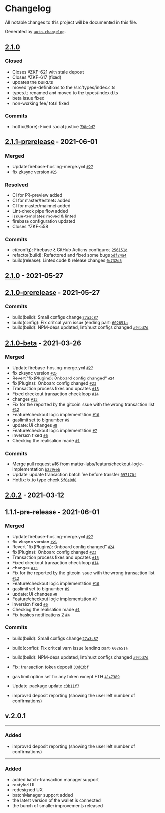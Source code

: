 # Changelog

All notable changes to this project will be documented in this file.

Generated by [`auto-changelog`](https://github.com/CookPete/auto-changelog).

## [2.1.0](https://github.com/matter-labs/zksync-dapp-checkout/compare/2.1.1-prerelease...2.1.0)

### Closed

- Closes #ZKF-621 with stale deposit
- Closes #ZKF-617 (fixed)
- updated the build.ts
- moved type-definitions to the /src/types/index.d.ts
- types.ts renamed and moved to the types/index.d.ts
- beta issue fixed
- non-working fee/ total fixed

### Commits

- hotfix(Store): Fixed social justice [`798c9d7`](https://github.com/matter-labs/zksync-dapp-checkout/commit/798c9d7c637a5ee81826ad687a73b71d820c15c2)

## [2.1.1-prerelease](https://github.com/matter-labs/zksync-dapp-checkout/compare/2.1.0...2.1.1-prerelease) - 2021-06-01

### Merged

- Update firebase-hosting-merge.yml [`#27`](https://github.com/matter-labs/zksync-dapp-checkout/pull/27)
- fix zksync version [`#25`](https://github.com/matter-labs/zksync-dapp-checkout/pull/25)

### Resolved

- CI for PR-preview added
- CI for master/testnets added
- CI for master/mainnet added
- Lint-check pipe flow added
- issue-templates moved & linted
- firebase configuration updated
- Closes #ZKF-558

### Commits

- ci(config): Firebase & GitHub Actions configured [`256151d`](https://github.com/matter-labs/zksync-dapp-checkout/commit/256151dfd1a8757ecfae0a37bd74b1bc2ad60293)
- refactor(build): Refactored and fixed some bugs [`5df24a4`](https://github.com/matter-labs/zksync-dapp-checkout/commit/5df24a462408caafbec3df17ea69c4b3a4ff0e17)
- build(release): Linted code & release changes [`04732d5`](https://github.com/matter-labs/zksync-dapp-checkout/commit/04732d56edfc5991278951b7e5be7e14909941fa)

## [2.1.0](https://github.com/matter-labs/zksync-dapp-checkout/compare/2.1.0-prerelease...2.1.0) - 2021-05-27

## [2.1.0-prerelease](https://github.com/matter-labs/zksync-dapp-checkout/compare/2.1.0-beta...2.1.0-prerelease) - 2021-05-27

### Commits

- build(build): Small configs change [`27a3c87`](https://github.com/matter-labs/zksync-dapp-checkout/commit/27a3c878acd2626143abcd538d997ab2b87e00db)
- build(config): Fix critical yarn issue (ending part) [`602651a`](https://github.com/matter-labs/zksync-dapp-checkout/commit/602651aa53a630c859e5c3cd0d550baac622d9d0)
- build(build): NPM-deps updated, lint/nuxt configs changed [`a9ebd7d`](https://github.com/matter-labs/zksync-dapp-checkout/commit/a9ebd7d8bb02f27563866871104b6c3a3e7f4864)

## [2.1.0-beta](https://github.com/matter-labs/zksync-dapp-checkout/compare/2.0.2...2.1.0-beta) - 2021-03-26

### Merged

- Update firebase-hosting-merge.yml [`#27`](https://github.com/matter-labs/zksync-dapp-checkout/pull/27)
- fix zksync version [`#25`](https://github.com/matter-labs/zksync-dapp-checkout/pull/25)
- Revert "fix(Plugins): Onboard config changed" [`#24`](https://github.com/matter-labs/zksync-dapp-checkout/pull/24)
- fix(Plugins): Onboard config changed [`#23`](https://github.com/matter-labs/zksync-dapp-checkout/pull/23)
- Transaction process fixes and updates [`#15`](https://github.com/matter-labs/zksync-dapp-checkout/pull/15)
- Fixed checkout transaction check loop [`#14`](https://github.com/matter-labs/zksync-dapp-checkout/pull/14)
- changes [`#13`](https://github.com/matter-labs/zksync-dapp-checkout/pull/13)
- Fix for the reported by the gitcoin issue with the wrong transaction list [`#12`](https://github.com/matter-labs/zksync-dapp-checkout/pull/12)
- Feature/checkout logic implementation [`#10`](https://github.com/matter-labs/zksync-dapp-checkout/pull/10)
- gaslimit set to bignumber [`#9`](https://github.com/matter-labs/zksync-dapp-checkout/pull/9)
- update: Ui changes [`#8`](https://github.com/matter-labs/zksync-dapp-checkout/pull/8)
- Feature/checkout logic implementation [`#7`](https://github.com/matter-labs/zksync-dapp-checkout/pull/7)
- inversion fixed [`#6`](https://github.com/matter-labs/zksync-dapp-checkout/pull/6)
- Checking the realisation made [`#1`](https://github.com/matter-labs/zksync-dapp-checkout/pull/1)

### Commits

- Merge pull request #16 from matter-labs/feature/checkout-logic-implementation [`b239eeb`](https://github.com/matter-labs/zksync-dapp-checkout/commit/b239eebef8f315a0df181926ec7213e5455a43b6)
- Update: update transaction batch fee before transfer [`097170f`](https://github.com/matter-labs/zksync-dapp-checkout/commit/097170f89a0747f6558d2b58b40be4cee1f1f4ed)
- Hotfix: tx.to type check [`5f0e0d8`](https://github.com/matter-labs/zksync-dapp-checkout/commit/5f0e0d8bd7cc7d664e330989be4d731807e90a2d)

## [2.0.2](https://github.com/matter-labs/zksync-dapp-checkout/compare/1.1.1-pre-release...2.0.2) - 2021-03-12

## 1.1.1-pre-release - 2021-06-01

### Merged

- Update firebase-hosting-merge.yml [`#27`](https://github.com/matter-labs/zksync-dapp-checkout/pull/27)
- fix zksync version [`#25`](https://github.com/matter-labs/zksync-dapp-checkout/pull/25)
- Revert "fix(Plugins): Onboard config changed" [`#24`](https://github.com/matter-labs/zksync-dapp-checkout/pull/24)
- fix(Plugins): Onboard config changed [`#23`](https://github.com/matter-labs/zksync-dapp-checkout/pull/23)
- Transaction process fixes and updates [`#15`](https://github.com/matter-labs/zksync-dapp-checkout/pull/15)
- Fixed checkout transaction check loop [`#14`](https://github.com/matter-labs/zksync-dapp-checkout/pull/14)
- changes [`#13`](https://github.com/matter-labs/zksync-dapp-checkout/pull/13)
- Fix for the reported by the gitcoin issue with the wrong transaction list [`#12`](https://github.com/matter-labs/zksync-dapp-checkout/pull/12)
- Feature/checkout logic implementation [`#10`](https://github.com/matter-labs/zksync-dapp-checkout/pull/10)
- gaslimit set to bignumber [`#9`](https://github.com/matter-labs/zksync-dapp-checkout/pull/9)
- update: Ui changes [`#8`](https://github.com/matter-labs/zksync-dapp-checkout/pull/8)
- Feature/checkout logic implementation [`#7`](https://github.com/matter-labs/zksync-dapp-checkout/pull/7)
- inversion fixed [`#6`](https://github.com/matter-labs/zksync-dapp-checkout/pull/6)
- Checking the realisation made [`#1`](https://github.com/matter-labs/zksync-dapp-checkout/pull/1)
- Fix hashes notifications 2 [`#4`](https://github.com/matter-labs/zksync-dapp-checkout/pull/4)

### Commits

- build(build): Small configs change [`27a3c87`](https://github.com/matter-labs/zksync-dapp-checkout/commit/27a3c878acd2626143abcd538d997ab2b87e00db)
- build(config): Fix critical yarn issue (ending part) [`602651a`](https://github.com/matter-labs/zksync-dapp-checkout/commit/602651aa53a630c859e5c3cd0d550baac622d9d0)
- build(build): NPM-deps updated, lint/nuxt configs changed [`a9ebd7d`](https://github.com/matter-labs/zksync-dapp-checkout/commit/a9ebd7d8bb02f27563866871104b6c3a3e7f4864)
- Fix: transaction token deposit [`33d63bf`](https://github.com/matter-labs/zksync-dapp-checkout/commit/33d63bfd348220478c9518168f81f0382f2d8b7e)
- gas limit option set for any token except ETH [`4147389`](https://github.com/matter-labs/zksync-dapp-checkout/commit/414738969019f78325c1132cc4905afc08f3461d)
- Update: package update [`c3b11f7`](https://github.com/matter-labs/zksync-dapp-checkout/commit/c3b11f782edb82b1277d3f7fd8ab65e5ba49bafa)

 - improved deposit reporting (showing the user left number of confirmations)


## v.2.0.1

---

### Added

- improved deposit reporting (showing the user left number of confirmations)

---

### Added

 - added batch-transaction manager support
 - restyled UI
 - redesigned UX
 - batchManager support added
 - the latest version of the wallet is connected
 - the bunch of smaller improvements released